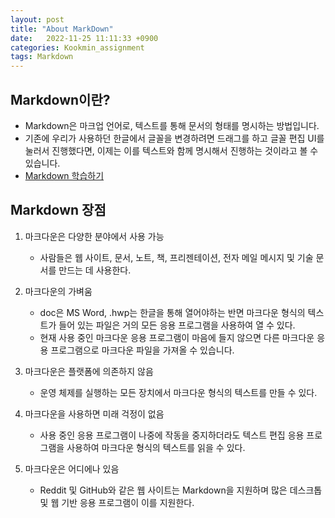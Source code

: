 ```yaml
---
layout: post
title: "About MarkDown"
date:   2022-11-25 11:11:33 +0900
categories: Kookmin_assignment 
tags: Markdown
---
```


## Markdown이란?

- Markdown은 마크업 언어로, 텍스트를 통해 문서의 형태를 명시하는 방법입니다.
- 기존에 우리가 사용하던 한글에서 글꼴을 변경하려면 드래그를 하고 글꼴 편집 UI를 눌러서 진행했다면, 이제는 이를 텍스트와 함께 명시해서 진행하는 것이라고 볼 수 있습니다.
- [Markdown 학습하기](https://www.markdownguide.org/basic-syntax/) 

## Markdown 장점

1. 마크다운은 다양한 분야에서 사용 가능 
    * 사람들은 웹 사이트, 문서, 노트, 책, 프리젠테이션, 전자 메일 메시지 및 기술 문서를 만드는 데 사용한다.

2. 마크다운의 가벼움
    * doc은 MS Word, .hwp는 한글을 통해 열어야하는 반면 마크다운 형식의 텍스트가 들어 있는 파일은 거의 모든 응용 프로그램을 사용하여 열 수 있다.
    *  현재 사용 중인 마크다운 응용 프로그램이 마음에 들지 않으면 다른 마크다운 응용 프로그램으로 마크다운 파일을 가져올 수 있습니다.

3. 마크다운은 플랫폼에 의존하지 않음
    * 운영 체제를 실행하는 모든 장치에서 마크다운 형식의 텍스트를 만들 수 있다.

4. 마크다운을 사용하면 미래 걱정이 없음
    * 사용 중인 응용 프로그램이 나중에 작동을 중지하더라도 텍스트 편집 응용 프로그램을 사용하여 마크다운 형식의 텍스트를 읽을 수 있다.

5. 마크다운은 어디에나 있음
    * Reddit 및 GitHub와 같은 웹 사이트는 Markdown을 지원하며 많은 데스크톱 및 웹 기반 응용 프로그램이 이를 지원한다.